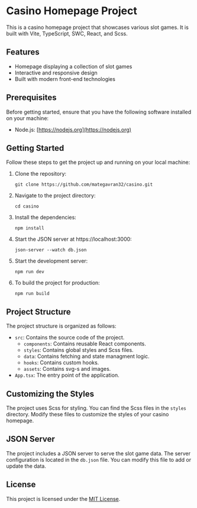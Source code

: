 # Casino Homepage Project

This is a casino homepage project that showcases various slot games. It is built with Vite, TypeScript, SWC, React, and Scss.

## Features

- Homepage displaying a collection of slot games
- Interactive and responsive design
- Built with modern front-end technologies

## Prerequisites

Before getting started, ensure that you have the following software installed on your machine:

- Node.js: [https://nodejs.org](https://nodejs.org)

## Getting Started

Follow these steps to get the project up and running on your local machine:

1. Clone the repository:

   ```shell
   git clone https://github.com/mategavran32/casino.git

2. Navigate to the project directory:

   ```shell
   cd casino

3. Install the dependencies:

   ```shell
   npm install

4. Start the JSON server at https://localhost:3000:

   ```shell
   json-server --watch db.json

5. Start the development server:

   ```shell
   npm run dev

6. To build the project for production:

   ```shell
   npm run build

## Project Structure

The project structure is organized as follows:

- `src`: Contains the source code of the project.
   - `components`: Contains reusable React components.
   - `styles`: Contains global styles and Scss files.
   - `data`: Contains fetching and state managment logic.
   - `hooks`: Contains custom hooks.
   - `assets`: Contains svg-s and images.
- `App.tsx`: The entry point of the application.


## Customizing the Styles

The project uses Scss for styling. You can find the Scss files in the `styles` directory. Modify these files to customize the styles of your casino homepage.

## JSON Server

The project includes a JSON server to serve the slot game data. The server configuration is located in the `db.json` file. You can modify this file to add or update the data.


## License

This project is licensed under the [MIT License](LICENSE).
